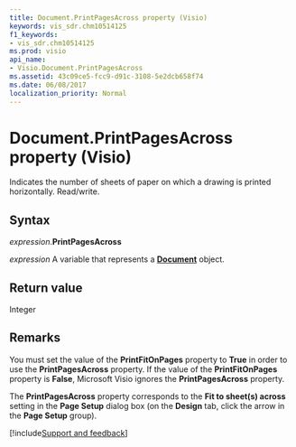 ```yaml
---
title: Document.PrintPagesAcross property (Visio)
keywords: vis_sdr.chm10514125
f1_keywords:
- vis_sdr.chm10514125
ms.prod: visio
api_name:
- Visio.Document.PrintPagesAcross
ms.assetid: 43c09ce5-fcc9-d91c-3108-5e2dcb658f74
ms.date: 06/08/2017
localization_priority: Normal
---
```



# Document.PrintPagesAcross property (Visio)

Indicates the number of sheets of paper on which a drawing is printed horizontally. Read/write.


## Syntax

_expression_.**PrintPagesAcross**

_expression_ A variable that represents a **[Document](Visio.Document.md)** object.


## Return value

Integer


## Remarks

You must set the value of the **PrintFitOnPages** property to **True** in order to use the **PrintPagesAcross** property. If the value of the **PrintFitOnPages** property is **False**, Microsoft Visio ignores the **PrintPagesAcross** property.

The **PrintPagesAcross** property corresponds to the **Fit to sheet(s) across** setting in the **Page Setup** dialog box (on the **Design** tab, click the arrow in the **Page Setup** group).

[!include[Support and feedback](~/includes/feedback-boilerplate.md)]